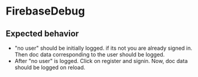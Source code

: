 # FirebaseDebug

## Expected behavior 

- "no user" should be initially logged. if its not you are already signed in. 
Then doc data corresponding to the user should be logged.
- After "no user" is logged. Click on register and signin. 
Now, doc data should be logged on reload.
